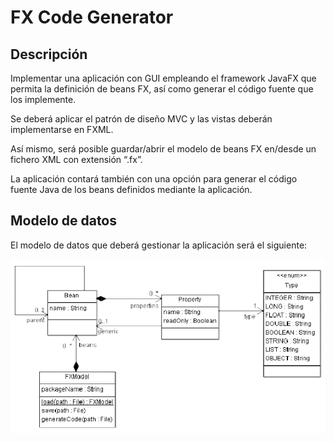 # FX Code Generator

## Descripción

Implementar una aplicación con GUI empleando el framework JavaFX que permita la definición de beans FX, así como generar el código fuente que los implemente.

Se deberá aplicar el patrón de diseño MVC y las vistas deberán implementarse en FXML. 

Así mismo, será posible guardar/abrir el modelo de beans FX en/desde un fichero XML con extensión “.fx”.

La aplicación contará también con una opción para generar el código fuente Java de los beans definidos mediante la aplicación.

## Modelo de datos

El modelo de datos que deberá gestionar la aplicación será el siguiente:

![image-20211108090400797](image-20211108090400797.png)

